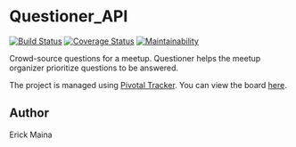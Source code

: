 # Questioner_API

[![Build Status](https://travis-ci.org/erick-maina/Questioner_API.svg?branch=develop)](https://travis-ci.com/erick-maina/Questioner_API)
[![Coverage Status](https://coveralls.io/repos/github/erick-maina/Questioner_API/badge.svg?branch=develop)](https://coveralls.io/github/erick-maina/Questioner_API?branch=develop)
[![Maintainability](https://api.codeclimate.com/v1/badges/eec9837dfd5cf2c5312e/maintainability)](https://codeclimate.com/github/erick-maina/Questioner-API/maintainability)

Crowd-source questions for a meetup. Questioner helps the meetup organizer prioritize questions to be answered.

The project is managed using [Pivotal Tracker](https://www.pivotaltracker.com). You can view the board [here](https://www.pivotaltracker.com/n/projects/2235625).


## Author
Erick Maina